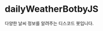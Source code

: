 # dailyWeatherBotbyJS
다양한 날씨 정보를 알려주는 디스코드 봇입니다.
<br/>
<!-- 2023.03.02 desktop github check -->
<!-- 2023.03.02 Win NoteBook github check -->